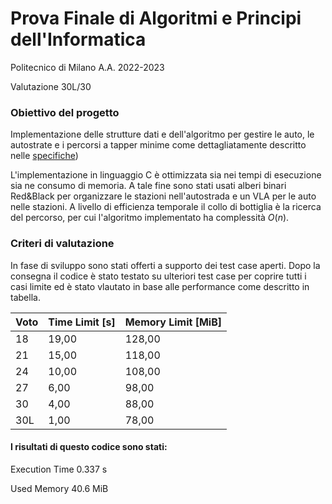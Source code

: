 # Prova Finale di Algoritmi e Principi dell'Informatica


Politecnico di Milano A.A. 2022-2023

Valutazione 30L/30

### Obiettivo del progetto

Implementazione delle strutture dati e dell'algoritmo per gestire le auto, le autostrate e i percorsi a tapper minime come dettagliatamente descritto nelle [specifiche](https://github.com/sara-leka/Algorithms-and-Data-Structures-Project-API-2022-2023/blob/main/requirements-ita.pdf))  

L'implementazione in linguaggio C è ottimizzata sia nei tempi di esecuzione sia ne consumo di memoria. 
A tale fine sono stati usati alberi binari Red&Black per organizzare le stazioni nell'autostrada e un VLA per le auto nelle stazioni. 
A livello di efficienza temporale il collo di bottiglia è la ricerca del percorso, per cui l'algoritmo implementato ha complessità $O(n)$.

### Criteri di valutazione

In fase di sviluppo sono stati offerti a supporto dei test case aperti. Dopo la consegna il codice è stato testato su ulteriori test case per coprire tutti i casi limite ed è stato vlautato in base alle performance come descritto in tabella.


| Voto | Time Limit [s] | Memory Limit [MiB] | 
| -------- | -------- | -------- |  
| 18 | 19,00 | 128,00 | 
| 21 | 15,00 | 118,00 | 
| 24 | 10,00 | 108,00 | 
| 27 | 6,00 | 98,00 | 
| 30 | 4,00 | 88,00 |
| 30L | 1,00 | 78,00 |

#### I risultati di questo codice sono stati:

Execution Time 0.337 s

Used Memory 40.6 MiB
